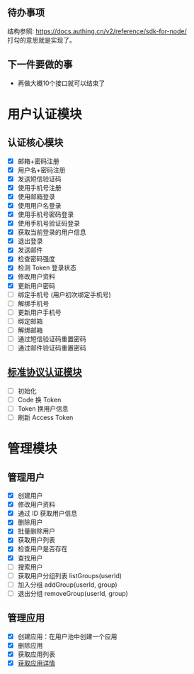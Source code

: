 ## 待办事项
结构参照: https://docs.authing.cn/v2/reference/sdk-for-node/  
打勾的意思就是实现了。  

## 下一件要做的事
- 再做大概10个接口就可以结束了

# 用户认证模块
## 认证核心模块
- [x] 邮箱+密码注册
- [x] 用户名+密码注册
- [x] 发送短信验证码
- [x] 使用手机号注册
- [x] 使用邮箱登录
- [x] 使用用户名登录
- [x] 使用手机号密码登录
- [x] 使用手机号验证码登录
- [x] 获取当前登录的用户信息
- [x] 退出登录
- [x] 发送邮件
- [x] 检查密码强度
- [x] 检测 Token 登录状态
- [x] 修改用户资料
- [x] 更新用户密码
- [ ] 绑定手机号 (用户初次绑定手机号)
- [ ] 解绑手机号
- [ ] 更新用户手机号
- [ ] 绑定邮箱
- [ ] 解绑邮箱
- [ ] 通过短信验证码重置密码
- [ ] 通过邮件验证码重置密码

## [标准协议认证模块](https://docs.authing.cn/v2/reference/sdk-for-node/authentication/StandardProtocol.html)
- [ ] 初始化
- [ ] Code 换 Token
- [ ] Token 换用户信息
- [ ] 刷新 Access Token

# 管理模块
## 管理用户
- [x] 创建用户 
- [x] 修改用户资料
- [x] 通过 ID 获取用户信息
- [x] 删除用户
- [x] 批量删除用户
- [x] 获取用户列表
- [x] 检查用户是否存在
- [x] 查找用户
- [ ] 搜索用户
- [ ] 获取用户分组列表 listGroups(userId)
- [ ] 加入分组 addGroup(userId, group)
- [ ] 退出分组 removeGroup(userId, group)

## 管理应用
- [x] 创建应用：在用户池中创建一个应用
- [x] 删除应用
- [x] 获取应用列表
- [x] [获取应用详情](https://docs.authing.cn/v2/reference/sdk-for-node/management/ApplicationManagementClient.html#%E8%8E%B7%E5%8F%96%E5%BA%94%E7%94%A8%E8%AF%A6%E6%83%85)
